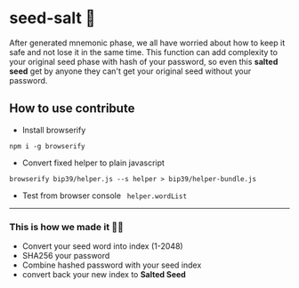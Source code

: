 # seed-salt :salt:
After generated mnemonic phase, we all have worried about how to keep it safe and not lose it in the same time.
This function can add complexity to your original seed phase with hash of your password, so even this **salted seed** get by anyone they can't get your original seed without your password.


## How to use contribute
- Install browserify
```
npm i -g browserify
```
- Convert fixed helper to plain javascript
```
browserify bip39/helper.js --s helper > bip39/helper-bundle.js
```
- Test from browser console
``` helper.wordList```


---

### This is how we made it 👷‍♂️
- Convert your seed word into index (1-2048)
- SHA256 your password
- Combine hashed password with your seed index
- convert back your new index to **Salted Seed**
